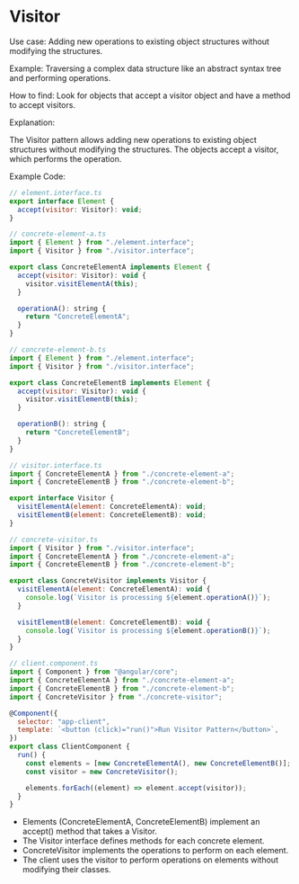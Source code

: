 # Visitor

Use case: Adding new operations to existing object structures without modifying the structures.

Example: Traversing a complex data structure like an abstract syntax tree and performing operations.

How to find: Look for objects that accept a visitor object and have a method to accept visitors.

Explanation:

The Visitor pattern allows adding new operations to existing object structures without modifying the structures. The objects accept a visitor, which performs the operation.

Example Code:

```js
// element.interface.ts
export interface Element {
  accept(visitor: Visitor): void;
}

// concrete-element-a.ts
import { Element } from "./element.interface";
import { Visitor } from "./visitor.interface";

export class ConcreteElementA implements Element {
  accept(visitor: Visitor): void {
    visitor.visitElementA(this);
  }

  operationA(): string {
    return "ConcreteElementA";
  }
}

// concrete-element-b.ts
import { Element } from "./element.interface";
import { Visitor } from "./visitor.interface";

export class ConcreteElementB implements Element {
  accept(visitor: Visitor): void {
    visitor.visitElementB(this);
  }

  operationB(): string {
    return "ConcreteElementB";
  }
}

// visitor.interface.ts
import { ConcreteElementA } from "./concrete-element-a";
import { ConcreteElementB } from "./concrete-element-b";

export interface Visitor {
  visitElementA(element: ConcreteElementA): void;
  visitElementB(element: ConcreteElementB): void;
}

// concrete-visitor.ts
import { Visitor } from "./visitor.interface";
import { ConcreteElementA } from "./concrete-element-a";
import { ConcreteElementB } from "./concrete-element-b";

export class ConcreteVisitor implements Visitor {
  visitElementA(element: ConcreteElementA): void {
    console.log(`Visitor is processing ${element.operationA()}`);
  }

  visitElementB(element: ConcreteElementB): void {
    console.log(`Visitor is processing ${element.operationB()}`);
  }
}

// client.component.ts
import { Component } from "@angular/core";
import { ConcreteElementA } from "./concrete-element-a";
import { ConcreteElementB } from "./concrete-element-b";
import { ConcreteVisitor } from "./concrete-visitor";

@Component({
  selector: "app-client",
  template: `<button (click)="run()">Run Visitor Pattern</button>`,
})
export class ClientComponent {
  run() {
    const elements = [new ConcreteElementA(), new ConcreteElementB()];
    const visitor = new ConcreteVisitor();

    elements.forEach((element) => element.accept(visitor));
  }
}
```

- Elements (ConcreteElementA, ConcreteElementB) implement an accept() method that takes a Visitor.
- The Visitor interface defines methods for each concrete element.
- ConcreteVisitor implements the operations to perform on each element.
- The client uses the visitor to perform operations on elements without modifying their classes.
